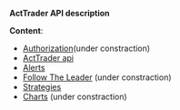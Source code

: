 **ActTrader API description**

**Content**:

- [Authorization](auth/)(under constraction)
- [ActTrader api](acttrader-api/)
- [Alerts](alerts/)
- [Follow The Leader](ftl/) (under constraction)
- [Strategies](strategies/) 
- [Charts](charts/) (under constraction)
